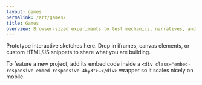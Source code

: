 ```yaml
---
layout: games
permalink: /art/games/
title: Games
overview: Browser-sized experiments to test mechanics, narratives, and playful ideas.
---
```


Prototype interactive sketches here. Drop in iframes, canvas elements, or custom HTML/JS snippets to share what you are building.

To feature a new project, add its embed code inside a `<div class="embed-responsive embed-responsive-4by3">…</div>` wrapper so it scales nicely on mobile.
